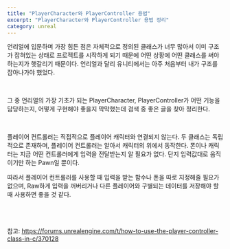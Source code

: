 ```yaml
---
title: "PlayerCharacter와 PlayerController 용법"
excerpt: "PlayerCharacter와 PlayerController 용법 정리"
category: unreal
---
```


언리얼에 입문하며 가장 힘든 점은 자체적으로 정의된 클래스가 너무 많아서 이미 구조가 잡혀있는 상태로 프로젝트를 시작하게 되기 때문에 어떤 상황에 어떤 클래스를 써야 하는지가 햇갈리기 때문이다. 언리얼과 달리 유니티에서는 아주 처음부터 내가 구조를 잡아나가야 했었다.

<br/>

그 중 언리얼의 가장 기초가 되는 PlayerCharacter, PlayerController가 어떤 기능을 담당하는지, 어떻게 구현해야 좋을지 막막했는데 검색 중 좋은 글을 찾아 정리한다.

<br/>

플레이어 컨트롤러는 직접적으로 플레이어 캐릭터와 연결되지 않는다. 두 클래스는 독립적으로 존재하며, 플레이어 컨트롤러는 알아서 캐릭터의 위에서 동작한다. 폰이나 캐릭터는 지금 어떤 컨트롤러에게 입력을 전달받는지 알 필요가 없다. 단지 입력값대로 움직이기만 하는 Pawn일 뿐이다.

따라서 플레이어 컨트롤러를 사용할 때 입력을 받는 함수나 폰을 따로 지정해줄 필요가 없으며, Raw하게 입력을 꺼버리거나 다른 플레이어와 구별되는 데이터를 저장해야 할 때 사용하면 좋을 것 같다.


<br/><br/><br/>
참고: https://forums.unrealengine.com/t/how-to-use-the-player-controller-class-in-c/370128
<!--stackedit_data:
eyJoaXN0b3J5IjpbLTE3OTE1OTE2NTMsMTgzODg2Nzk2MF19
-->